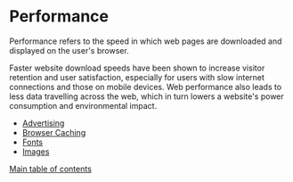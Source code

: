 # Performance

Performance refers to the speed in which web pages are downloaded and displayed on the user's browser.

Faster website download speeds have been shown to increase visitor retention and user satisfaction, especially for users with slow internet connections and those on mobile devices. Web performance also leads to less data travelling across the web, which in turn lowers a website's power consumption and environmental impact.

* [Advertising](advertising.md)
* [Browser Caching](browser-caching.md)
* [Fonts](fonts.md)
* [Images](images.md)

[Main table of contents](../README.md#table-of-contents)
